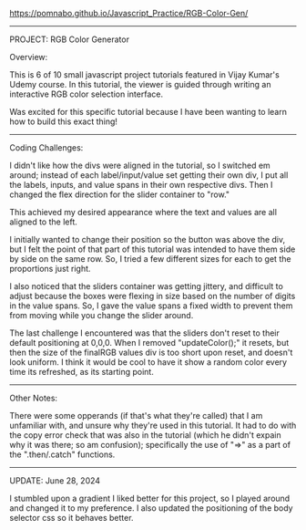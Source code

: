 https://pomnabo.github.io/Javascript_Practice/RGB-Color-Gen/

------------------------------
PROJECT: RGB Color Generator

Overview:

This is 6 of 10 small javascript project tutorials featured in Vijay Kumar's Udemy course. In this tutorial, the viewer is guided through writing an interactive RGB color selection interface.

Was excited for this specific tutorial because I have been wanting to learn how to build this exact thing!


------------------------------
Coding Challenges:

I didn't like how the divs were aligned in the tutorial, so I switched em around; instead of each label/input/value set getting their own div, I put all the labels, inputs, and value spans in their own respective divs. Then I changed the flex direction for the slider container to "row."

This achieved my desired appearance where the text and values are all aligned to the left.

I initially wanted to change their position so the button was above the div, but I felt the point of that part of this tutorial was intended to have them side by side on the same row. So, I tried a few different sizes for each to get the proportions just right.

I also noticed that the sliders container was getting jittery, and difficult to adjust because the boxes were flexing in size based on the number of digits in the value spans. So, I gave the value spans a fixed width to prevent them from moving while you change the slider around.

The last challenge I encountered was that the sliders don't reset to their default positioning at 0,0,0. When I removed "updateColor();" it resets, but then the size of the finalRGB values div is too short upon reset, and doesn't look uniform. I think it would be cool to have it show a random color every time its refreshed, as its starting point.

------------------------------
Other Notes:

There were some opperands (if that's what they're called) that I am unfamiliar with, and unsure why they're used in this tutorial. It had to do with the copy error check that was also in the tutorial (which he didn't expain why it was there; so am confusion); specifically the use of "=>" as a part of the ".then/.catch" functions.

------------------------------
UPDATE: June 28, 2024

I stumbled upon a gradient I liked better for this project, so I played around and changed it to my preference. I also updated the positioning of the body selector css so it behaves better.